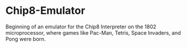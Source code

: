 # Chip8-Emulator
Beginning of an emulator for the Chip8 Interpreter on the 1802 microprocessor, where games like Pac-Man, Tetris, Space Invaders, and Pong were born.
